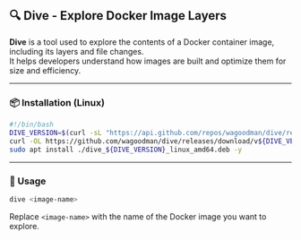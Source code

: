 ## 🔍 Dive - Explore Docker Image Layers

**Dive** is a tool used to explore the contents of a Docker container image, including its layers and file changes.  
It helps developers understand how images are built and optimize them for size and efficiency.

---

### 📦 Installation (Linux)

```bash
#!/bin/bash
DIVE_VERSION=$(curl -sL "https://api.github.com/repos/wagoodman/dive/releases/latest" | grep '"tag_name":' | sed -E 's/.*"v([^"]+)".*/\1/')
curl -OL https://github.com/wagoodman/dive/releases/download/v${DIVE_VERSION}/dive_${DIVE_VERSION}_linux_amd64.deb
sudo apt install ./dive_${DIVE_VERSION}_linux_amd64.deb -y
````

---

### 🚀 Usage

```bash
dive <image-name>
```

Replace `<image-name>` with the name of the Docker image you want to explore.




